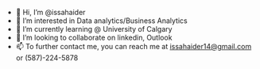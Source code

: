- 👋 Hi, I’m @issahaider
- 👀 I’m interested in Data analytics/Business Analytics
- 🌱 I’m currently learning @ University of Calgary 
- 💞️ I’m looking to collaborate on linkedin, Outlook
- 📫 To further contact me, you can reach me at issahaider14@gmail.com or (587)-224-5878

